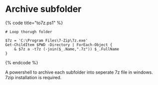 # Archive subfolder

{% code title="to7z.ps1" %}
```text
# Loop thorugh folder

$7z = 'C:\Program Files\7-Zip\7z.exe'
Get-ChildItem $PWD -Directory | ForEach-Object {
    & $7z a -t7z (-join($_.Name,".7z")) $_.FullName
}
```
{% endcode %}

A powershell to archive each subfolder into seperate 7z file in windows. 7zip installation is required.

